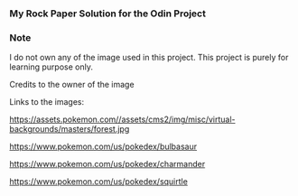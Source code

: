 ### My Rock Paper Solution for the Odin Project

### Note

I do not own any of the image used in this project. This project is purely for learning purpose only.

Credits to the owner of the image

Links to the images:

https://assets.pokemon.com//assets/cms2/img/misc/virtual-backgrounds/masters/forest.jpg

https://www.pokemon.com/us/pokedex/bulbasaur

https://www.pokemon.com/us/pokedex/charmander

https://www.pokemon.com/us/pokedex/squirtle
